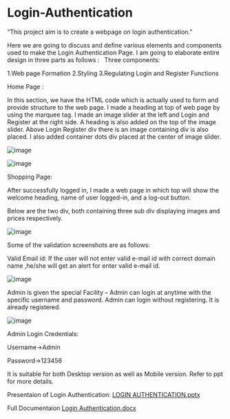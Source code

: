 # Login-Authentication
“This project aim is to create a webpage on login authentication.”

Here we are going to discuss and define various elements and components used to make the Login Authentication Page. I am going to elaborate entire design in three parts as follows :
 
Three components:

1.Web page Formation
2.Styling
3.Regulating Login and Register Functions

Home Page :

In this section, we have the HTML code which is actually used to form and provide structure to the web page. 
I made a heading at top of web page by using the marquee tag. I made an image slider at the left and Login and Register at the right side. 
A heading is also added on the top of the image slider. Above Login Register div there is an image containing div is also placed. I also added container dots div placed at the center of image slider.

![image](https://user-images.githubusercontent.com/109887351/180656857-1e9f6714-0d93-4a72-9a6d-1a68d77b1f81.png)

![image](https://user-images.githubusercontent.com/109887351/180658000-e4138013-eaf4-465a-8e68-9a1008354f84.png)

Shopping Page:

After successfully logged in, I made a web page in which top will show the welcome heading, name of user logged-in, and a log-out button. 

Below are the two div, both containing three sub div displaying images and prices respectively.

![image](https://user-images.githubusercontent.com/109887351/180658056-165cbae9-0231-4c3f-bad0-a09c167baa6f.png)

Some of the validation screenshots are as follows:

Valid Email id:
If the user will not enter valid e-mail id with correct domain name ,he/she will get an alert for enter valid e-mail id.

![image](https://user-images.githubusercontent.com/109887351/180658225-78fe17b3-a1c0-4942-909f-6f010a964bd3.png)

Admin is given the special Facility –
Admin can login at anytime with the specific username and password.
Admin can login without registering.
It is already registered.

![image](https://user-images.githubusercontent.com/109887351/180658263-0842fa0b-981a-47b4-8aa2-411d9738655f.png)

Admin  Login Credentials:

Username->Admin

Password->123456

It is suitable for both Desktop version as well as Mobile version. Refer to ppt for more details.

Presentaion of Login Authentication:
[LOGIN AUTHENTICATION.pptx](https://github.com/VanshikaJain184/Login-Authentication/files/9175354/LOGIN.AUTHENTICATION.pptx)

Full Documentaion
[Login Authentication.docx](https://github.com/VanshikaJain184/Login-Authentication/files/9175356/Login.Authentication.docx)


